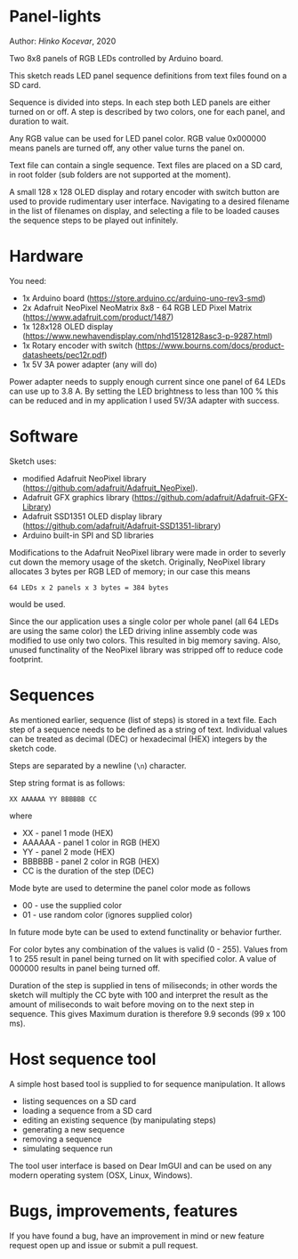 # Panel-lights

Author: _Hinko Kocevar_, 2020

Two 8x8 panels of RGB LEDs controlled by Arduino board.

This sketch reads LED panel sequence definitions from text files found on
a SD card.

Sequence is divided into steps. In each step both LED panels are either turned
on or off. A step is described by two colors, one for each panel, and duration
to wait.

Any RGB value can be used for LED panel color. RGB value 0x000000 means panels
are turned off, any other value turns the panel on. 

Text file can contain a single sequence. Text files are placed on a SD card, 
in root folder (sub folders are not supported at the moment).

A small 128 x 128 OLED display and rotary encoder with switch button are
used to provide rudimentary user interface. Navigating to a desired filename
in the list of filenames on display, and selecting a file to be loaded causes
the sequence steps to be played out infinitely.

# Hardware

You need:

 * 1x Arduino board (https://store.arduino.cc/arduino-uno-rev3-smd)
 * 2x Adafruit NeoPixel NeoMatrix 8x8 - 64 RGB LED Pixel Matrix (https://www.adafruit.com/product/1487)
 * 1x 128x128 OLED display (https://www.newhavendisplay.com/nhd15128128asc3-p-9287.html)
 * 1x Rotary encoder with switch (https://www.bourns.com/docs/product-datasheets/pec12r.pdf)
 * 1x 5V 3A power adapter (any will do)

Power adapter needs to supply enough current since one panel of 64 LEDs can
use up to 3.8 A. By setting the LED brightness to less than 100 % this can be
reduced and in my application I used 5V/3A adapter with success.

# Software

Sketch uses:

 * modified Adafruit NeoPixel library (https://github.com/adafruit/Adafruit_NeoPixel).
 * Adafruit GFX graphics library (https://github.com/adafruit/Adafruit-GFX-Library)
 * Adafruit SSD1351 OLED display library (https://github.com/adafruit/Adafruit-SSD1351-library)
 * Arduino built-in SPI and SD libraries

Modifications to the Adafruit NeoPixel library were made in order to severly cut
down the memory usage of the sketch. Originally, NeoPixel library allocates 3
bytes per RGB LED of memory; in our case this means

    64 LEDs x 2 panels x 3 bytes = 384 bytes
    
would be used.

Since the our application uses a single color per whole panel (all 64 LEDs are
using the same color) the LED driving inline assembly code was modified to
use only two colors. This resulted in big memory saving. Also, unused functinality
of the NeoPixel library was stripped off to reduce code footprint. 

# Sequences

As mentioned earlier, sequence (list of steps) is stored in a text file. Each
step of a sequence needs to be defined as a string of text. Individual values
can be treated as decimal (DEC) or hexadecimal (HEX) integers by the sketch code.
 
Steps are separated by a newline (`\n`) character.

Step string format is as follows:

    XX AAAAAA YY BBBBBB CC

where

 * XX - panel 1 mode (HEX)
 * AAAAAA - panel 1 color in RGB (HEX)
 * YY - panel 2 mode (HEX)
 * BBBBBB - panel 2 color in RGB (HEX)
 * CC is the duration of the step (DEC)

Mode byte are used to determine the panel color mode as follows

 * 00 - use the supplied color
 * 01 - use random color (ignores supplied color) 

In future mode byte can be used to extend functinality or behavior further.

For color bytes any combination of the values is valid (0 - 255). Values from
1 to 255 result in panel being turned on lit with specified color. A value of
000000 results in panel being turned off.

Duration of the step is supplied in tens of miliseconds; in other words the
sketch will multiply the CC byte with 100 and interpret the result as the amount
of miliseconds to wait before moving on to the next step in sequence. This gives
Maximum duration is therefore 9.9 seconds (99 x 100 ms).

# Host sequence tool

A simple host based tool is supplied to for sequence manipulation.
It allows 

 * listing sequences on a SD card
 * loading a sequence from a SD card
 * editing an existing sequence (by manipulating steps)
 * generating a new sequence
 * removing a sequence
 * simulating sequence run

The tool user interface is based on Dear ImGUI and can be used on any modern 
operating system (OSX, Linux, Windows). 
 
  
# Bugs, improvements, features

If you have found a bug, have an improvement in mind or new feature request
open up and issue or submit a pull request.
 
